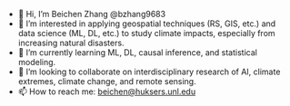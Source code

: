- 👋 Hi, I’m Beichen Zhang @bzhang9683
- 👀 I’m interested in applying geospatial techniques (RS, GIS, etc.) and data science (ML, DL, etc.) to study climate impacts, especially from increasing natural disasters.
- 🌱 I’m currently learning ML, DL, causal inference, and statistical modeling.
- 💞️ I’m looking to collaborate on interdisciplinary research of AI, climate extremes, climate change, and remote sensing.
- 📫 How to reach me: beichen@huksers.unl.edu

<!---
bzhang9683/bzhang9683 is a ✨ special ✨ repository because its `README.md` (this file) appears on your GitHub profile.
You can click the Preview link to take a look at your changes.
--->
